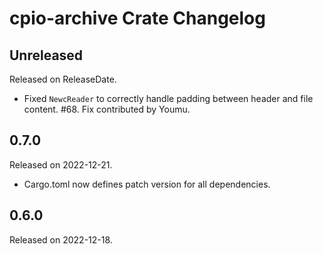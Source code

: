 # cpio-archive Crate Changelog

<!-- next-header -->

## Unreleased

Released on ReleaseDate.

* Fixed `NewcReader` to correctly handle padding between header and file content.
  #68. Fix contributed by Youmu.

## 0.7.0

Released on 2022-12-21.

* Cargo.toml now defines patch version for all dependencies.

## 0.6.0

Released on 2022-12-18.
